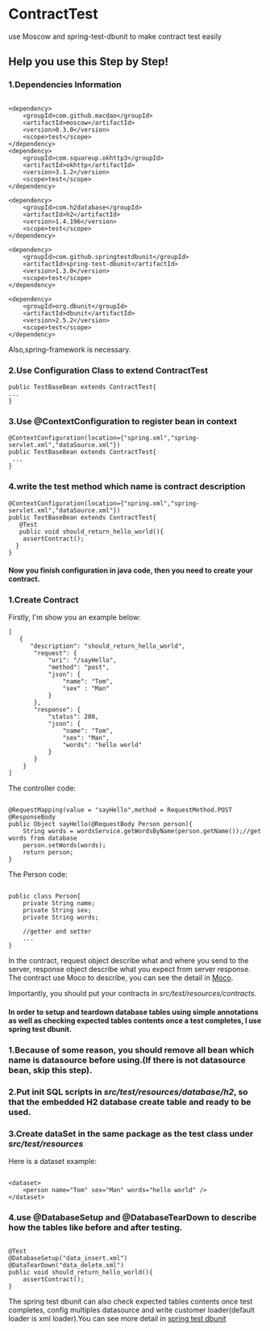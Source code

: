 # ContractTest
use Moscow and spring-test-dbunit to make contract test easily

## Help you use this Step by Step!

### 1.Dependencies Information
<pre><code>
&lt;dependency&gt;
    &lt;groupId&gt;com.github.macdao&lt;/groupId&gt;
    &lt;artifactId&gt;moscow&lt;/artifactId&gt;
    &lt;version&gt;0.3.0&lt;/version&gt;
    &lt;scope&gt;test&lt;/scope&gt;
&lt;/dependency&gt;
&lt;dependency&gt;
    &lt;groupId&gt;com.squareup.okhttp3&lt;/groupId&gt;
    &lt;artifactId&gt;okhttp&lt;/artifactId&gt;
    &lt;version&gt;3.1.2&lt;/version&gt;
    &lt;scope&gt;test&lt;/scope&gt;
&lt;/dependency&gt;

&lt;dependency&gt;
    &lt;groupId&gt;com.h2database&lt;/groupId&gt;
    &lt;artifactId&gt;h2&lt;/artifactId&gt;
    &lt;version&gt;1.4.196&lt;/version&gt;
    &lt;scope&gt;test&lt;/scope&gt;
&lt;/dependency&gt;

&lt;dependency&gt;
    &lt;groupId&gt;com.github.springtestdbunit&lt;/groupId&gt;
    &lt;artifactId&gt;spring-test-dbunit&lt;/artifactId&gt;
    &lt;version&gt;1.3.0&lt;/version&gt;
    &lt;scope&gt;test&lt;/scope&gt;
&lt;/dependency&gt;

&lt;dependency&gt;
    &lt;groupId&gt;org.dbunit&lt;/groupId&gt;
    &lt;artifactId&gt;dbunit&lt;/artifactId&gt;
    &lt;version&gt;2.5.2&lt;/version&gt;
    &lt;scope&gt;test&lt;/scope&gt;
&lt;/dependency&gt;
</code></pre>

Also,spring-framework is necessary.

### 2.Use Configuration Class to extend ContractTest
<pre><code>public TestBaseBean extends ContractTest{  
...  
}
</code></pre>

### 3.Use @ContextConfiguration to register bean in context
<pre><code>@ContextConfiguration(location={"spring.xml","spring-servlet.xml","dataSource.xml"})
public TestBaseBean extends ContractTest{  
 ...  
}
</code></pre>

### 4.write the test method which name is contract description 
<pre><code>@ContextConfiguration(location={"spring.xml","spring-servlet.xml","dataSource.xml"})
public TestBaseBean extends ContractTest{  
 &emsp; @Test  
 &emsp; public void should_return_hello_world(){  
 &emsp; &emsp;assertContract();  
 &emsp;}  
}
</code></pre>

#### Now you finish configuration in java code, then you need to create your contract.

### 1.Create Contract 
Firstly, I'm show you an example below:   
<pre><code>[  
   {
      "description": "should_return_hello_world",
       "request": {
           "uri": "/sayHello",
           "method": "post",
           "json": {
               "name": "Tom",
               "sex" : "Man"
           }    
       },
       "response": {
           "status": 200,
           "json": {
               "name": "Tom",
               "sex": "Man",
               "words": "hello world"
           }
       }     
    }  
]
</code></pre>

The controller code:  
<pre><code>
@RequestMapping(value = "sayHello",method = RequestMethod.POST
@ResponseBody
public Object sayHello(@RequestBody Person person){
    String words = wordsService.getWordsByName(person.getName());//get words from database
    person.setWords(words);
    return person;
}
</code></pre>
The Person code:  
<pre><code>
public class Person{
    private String name;
    private String sex;
    private String words;
    
    //getter and setter
    ...
}
</code></pre>

In the contract, request object describe what and where you send to the server, response object describe what you expect from server response.  
The contract use Moco to describe, you can see the detail in [Moco](https://github.com/dreamhead/moco).

Importantly, you should put your contracts in *src/test/resources/contracts*.


#### In order to setup and teardown database tables using simple annotations as well as checking expected tables contents once a test completes, I use spring test dbunit.

### 1.Because of some reason, you should remove all bean which name is datasource before using.(If there is not datasource bean, skip this step).

### 2.Put init SQL scripts in *src/test/resources/database/h2*, so that the embedded H2 database create table and ready to be used.

### 3.Create dataSet in the same package as the test class under *src/test/resources*
Here is a dataset example:  
<pre><code>
&lt;dataset&gt;
    &lt;person name="Tom" sex="Man" words="hello world" /&gt;
&lt;/dataset&gt;
</code></pre>
### 4.use @DatabaseSetup and @DatabaseTearDown to describe how the tables like before and after testing.
<pre><code>
@Test
@DatabaseSetup("data_insert.xml")
@DataTearDown("data_delete.xml")  
public void should_return_hello_world(){  
    assertContract();  
}  
</code></pre>

The spring test dbunit can also check expected tables contents once test completes, config multiples datasource and write customer loader(default loader is xml loader).You can see more detail in [spring test dbunit](https://github.com/springtestdbunit/spring-test-dbunit)